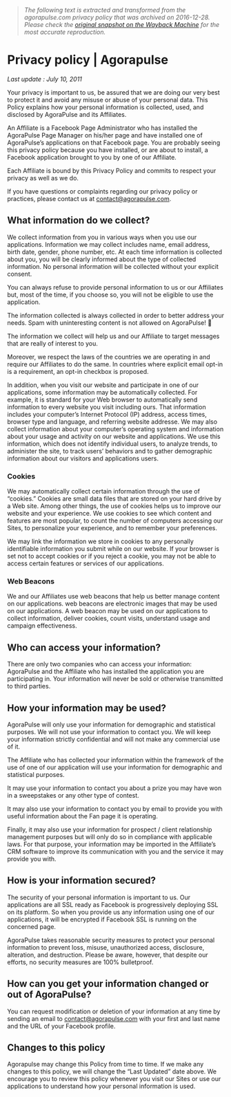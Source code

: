 > *The following text is extracted and transformed from the agorapulse.com privacy policy that was archived on 2016-12-28. Please check the [original snapshot on the Wayback Machine](https://web.archive.org/web/20161228210158id_/https%3A//www.agorapulse.com/privacy-policy) for the most accurate reproduction.*

# Privacy policy | Agorapulse

_Last update : July 10, 2011_

Your privacy is important to us, be assured that we are doing our very best to protect it and avoid any misuse or abuse of your personal data. This Policy explains how your personal information is collected, used, and disclosed by AgoraPulse and its Affiliates.

An Affiliate is a Facebook Page Administrator who has installed the AgoraPulse Page Manager on his/her page and have installed one of AgoraPulse’s applications on that Facebook page. You are probably seeing this privacy policy because you have installed, or are about to install, a Facebook application brought to you by one of our Affiliate.

Each Affiliate is bound by this Privacy Policy and commits to respect your privacy as well as we do.

If you have questions or complaints regarding our privacy policy or practices, please contact us at contact@agorapulse.com.

## What information do we collect?

We collect information from you in various ways when you use our applications. Information we may collect includes name, email address, birth date, gender, phone number, etc. At each time information is collected about you, you will be clearly informed about the type of collected information. No personal information will be collected without your explicit consent.

You can always refuse to provide personal information to us or our Affiliates but, most of the time, if you choose so, you will not be eligible to use the application.

The information collected is always collected in order to better address your needs. Spam with uninteresting content is not allowed on AgoraPulse! 🙂

The information we collect will help us and our Affiliate to target messages that are really of interest to you.

Moreover, we respect the laws of the countries we are operating in and require our Affiliates to do the same. In countries where explicit email opt-in is a requirement, an opt-in checkbox is proposed.

In addition, when you visit our website and participate in one of our applications, some information may be automatically collected. For example, it is standard for your Web browser to automatically send information to every website you visit including ours. That information includes your computer’s Internet Protocol (IP) address, access times, browser type and language, and referring website addresse. We may also collect information about your computer’s operating system and information about your usage and activity on our website and applications. We use this information, which does not identify individual users, to analyze trends, to administer the site, to track users’ behaviors and to gather demographic information about our visitors and applications users.

### Cookies

We may automatically collect certain information through the use of “cookies.” Cookies are small data files that are stored on your hard drive by a Web site. Among other things, the use of cookies helps us to improve our website and your experience. We use cookies to see which content and features are most popular, to count the number of computers accessing our Sites, to personalize your experience, and to remember your preferences.

We may link the information we store in cookies to any personally identifiable information you submit while on our website. If your browser is set not to accept cookies or if you reject a cookie, you may not be able to access certain features or services of our applications.

### Web Beacons

We and our Affiliates use web beacons that help us better manage content on our applications. web beacons are electronic images that may be used on our applications. A web beacon may be used on our applications to collect information, deliver cookies, count visits, understand usage and campaign effectiveness.

## Who can access your information?

There are only two companies who can access your information: AgoraPulse and the Affiliate who has installed the application you are participating in. Your information will never be sold or otherwise transmitted to third parties.

## How your information may be used?

AgoraPulse will only use your information for demographic and statistical purposes. We will not use your information to contact you. We will keep your information strictly confidential and will not make any commercial use of it.

The Affiliate who has collected your information within the framework of the use of one of our application will use your information for demographic and statistical purposes.

It may use your information to contact you about a prize you may have won in a sweepstakes or any other type of contest.

It may also use your information to contact you by email to provide you with useful information about the Fan page it is operating.

Finally, it may also use your information for prospect / client relationship management purposes but will only do so in compliance with applicable laws. For that purpose, your information may be imported in the Affiliate’s CRM software to improve its communication with you and the service it may provide you with.

## How is your information secured?

The security of your personal information is important to us. Our applications are all SSL ready as Facebook is progressively deploying SSL on its platform. So when you provide us any information using one of our applications, it will be encrypted if Facebook SSL is running on the concerned page.

AgoraPulse takes reasonable security measures to protect your personal information to prevent loss, misuse, unauthorized access, disclosure, alteration, and destruction. Please be aware, however, that despite our efforts, no security measures are 100% bulletproof.

## How can you get your information changed or out of AgoraPulse?

You can request modification or deletion of your information at any time by sending an email to contact@agorapulse.com with your first and last name and the URL of your Facebook profile.

## Changes to this policy

Agorapulse may change this Policy from time to time. If we make any changes to this policy, we will change the “Last Updated” date above. We encourage you to review this policy whenever you visit our Sites or use our applications to understand how your personal information is used.
